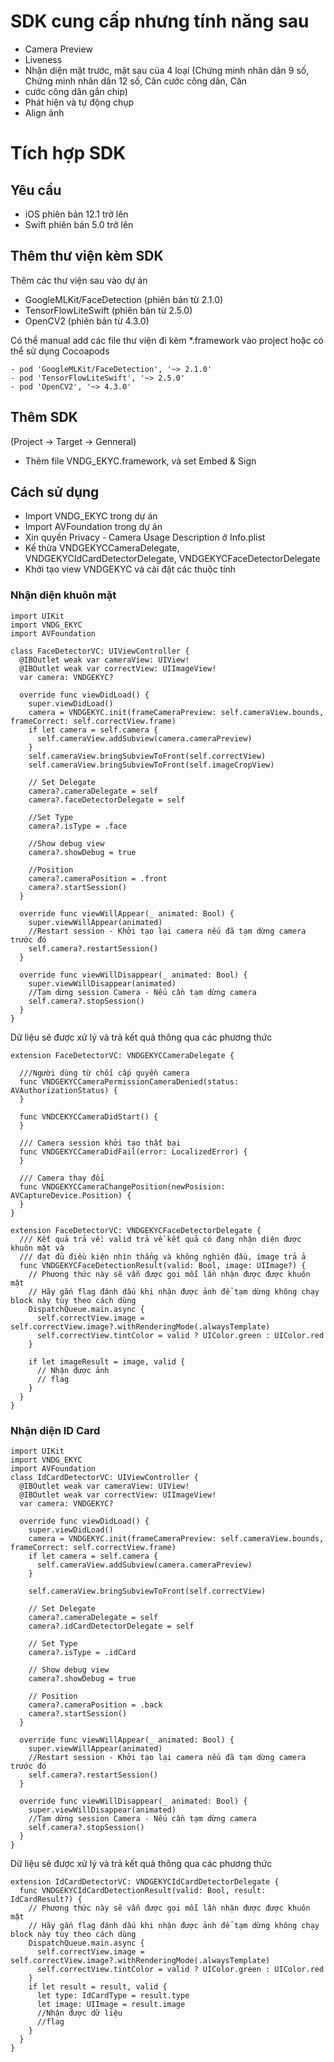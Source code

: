 # SDK cung cấp nhưng tính năng sau
- Camera Preview
- Liveness
- Nhận diện mặt trước, mặt sau của 4 loại (Chứng minh nhân dân 9 số, Chứng minh nhân dân 12 số, Căn cước công dân, Căn
- cước công dân gắn chip)
- Phát hiện và tự động chụp
- Align ảnh

# Tích hợp SDK
## Yêu cầu
- iOS phiên bản 12.1 trở lên
- Swift phiên bản 5.0 trở lên

## Thêm thư viện kèm SDK
Thêm các thư viện sau vào dự án
- GoogleMLKit/FaceDetection (phiên bản từ 2.1.0)
- TensorFlowLiteSwift (phiên bản từ 2.5.0)
- OpenCV2 (phiên bản từ 4.3.0)

Có thể manual add các file thư viện đi kèm *.framework vào project hoặc có thể sử dụng Cocoapods
```
- pod 'GoogleMLKit/FaceDetection', '~> 2.1.0'
- pod 'TensorFlowLiteSwift', '~> 2.5.0'
- pod 'OpenCV2', '~> 4.3.0'
```

## Thêm SDK
(Project -> Target -> Genneral)
- Thêm file VNDG_EKYC.framework, và set Embed & Sign

## Cách sử dụng
- Import VNDG_EKYC trong dự án
- Import AVFoundation trong dự án
- Xin quyền Privacy - Camera Usage Description ở Info.plist
- Kế thừa VNDGEKYCCameraDelegate, VNDGEKYCIdCardDetectorDelegate, VNDGEKYCFaceDetectorDelegate
- Khởi tạo view VNDGEKYC và cài đặt các thuộc tính

### Nhận diện khuôn mặt
```
import UIKit
import VNDG_EKYC
import AVFoundation
```
```
class FaceDetectorVC: UIViewController {
  @IBOutlet weak var cameraView: UIView!
  @IBOutlet weak var correctView: UIImageView!
  var camera: VNDGEKYC?
  
  override func viewDidLoad() {
    super.viewDidLoad()
    camera = VNDGEKYC.init(frameCameraPreview: self.cameraView.bounds, frameCorrect: self.correctView.frame)
    if let camera = self.camera {
      self.cameraView.addSubview(camera.cameraPreview)
    }
    self.cameraView.bringSubviewToFront(self.correctView)
    self.cameraView.bringSubviewToFront(self.imageCropView)

    // Set Delegate
    camera?.cameraDelegate = self
    camera?.faceDetectorDelegate = self

    //Set Type
    camera?.isType = .face

    //Show debug view
    camera?.showDebug = true

    //Position
    camera?.cameraPosition = .front
    camera?.startSession()
  }

  override func viewWillAppear(_ animated: Bool) {
    super.viewWillAppear(animated)
    //Restart session - Khởi tạo lại camera nếu đã tạm dừng camera trước đó
    self.camera?.restartSession()
  }

  override func viewWillDisappear(_ animated: Bool) {
    super.viewWillDisappear(animated)
    //Tạm dừng session Camera - Nếu cần tạm dừng camera
    self.camera?.stopSession()
  }
}
```
Dữ liệu sẽ được xử lý và trả kết quả thông qua các phương thức
```
extension FaceDetectorVC: VNDGEKYCCameraDelegate {
  
  ///Người dùng từ chối cấp quyền camera
  func VNDGEKYCCameraPermissionCameraDenied(status: AVAuthorizationStatus) {
  }
  
  func VNDCEKYCCameraDidStart() {
  }

  /// Camera session khởi tạo thất bại
  func VNDGEKYCCameraDidFail(error: LocalizedError) {
  }

  /// Camera thay đổi
  func VNDGEKYCCameraChangePosition(newPosision: AVCaptureDevice.Position) {
  }
}
```
```
extension FaceDetectorVC: VNDGEKYCFaceDetectorDelegate {
  /// Kết quả trả về: valid trả về kết quả có đang nhận diện được khuôn mặt và 
  /// đạt đủ điều kiện nhìn thẳng và không nghiên đầu, image trả ả
  func VNDGEKYCFaceDetectionResult(valid: Bool, image: UIImage?) {
    // Phương thức này sẽ vẫn được gọi mỗi lần nhận được được khuôn mặt
    // Hãy gắn flag đánh dấu khi nhận được ảnh để tạm dừng không chạy block này tùy theo cách dùng
    DispatchQueue.main.async {
      self.correctView.image = self.correctView.image?.withRenderingMode(.alwaysTemplate)    
      self.correctView.tintColor = valid ? UIColor.green : UIColor.red
    }

    if let imageResult = image, valid {
      // Nhận được ảnh
      // flag
    }
  }
}
```

### Nhận diện ID Card
```
import UIKit
import VNDG_EKYC
import AVFoundation
class IdCardDetectorVC: UIViewController {
  @IBOutlet weak var cameraView: UIView!
  @IBOutlet weak var correctView: UIImageView!
  var camera: VNDGEKYC?
  
  override func viewDidLoad() {
    super.viewDidLoad()
    camera = VNDGEKYC.init(frameCameraPreview: self.cameraView.bounds, frameCorrect: self.correctView.frame)
    if let camera = self.camera {
      self.cameraView.addSubview(camera.cameraPreview)
    }
  
    self.cameraView.bringSubviewToFront(self.correctView)
  
    // Set Delegate
    camera?.cameraDelegate = self
    camera?.idCardDetectorDelegate = self
  
    // Set Type
    camera?.isType = .idCard
  
    // Show debug view  
    camera?.showDebug = true
    
    // Position
    camera?.cameraPosition = .back
    camera?.startSession()
  }
  
  override func viewWillAppear(_ animated: Bool) {
    super.viewWillAppear(animated)
    //Restart session - Khởi tạo lại camera nếu đã tạm dừng camera trước đó
    self.camera?.restartSession()
  }
  
  override func viewWillDisappear(_ animated: Bool) {
    super.viewWillDisappear(animated)
    //Tạm dừng session Camera - Nếu cần tạm dừng camera
    self.camera?.stopSession()
  }
}
```
Dữ liệu sẽ được xử lý và trả kết quả thông qua các phương thức
```
extension IdCardDetectorVC: VNDGEKYCIdCardDetectorDelegate {
  func VNDGEKYCIdCardDetectionResult(valid: Bool, result: IdCardResult?) {
    // Phương thức này sẽ vẫn được gọi mỗi lần nhận được được khuôn mặt
    // Hãy gắn flag đánh dấu khi nhận được ảnh để tạm dừng không chạy block này tùy theo cách dùng
    DispatchQueue.main.async {
      self.correctView.image = self.correctView.image?.withRenderingMode(.alwaysTemplate)
      self.correctView.tintColor = valid ? UIColor.green : UIColor.red
    }
    if let result = result, valid {
      let type: IdCardType = result.type
      let image: UIImage = result.image
      //Nhận được dữ liệu
      //flag
    }
  }
}
```
